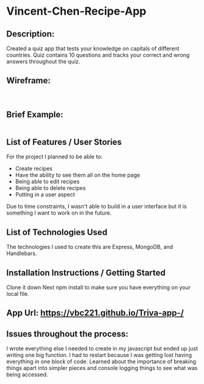 # Vincent-Chen-Recipe-App
## Description:
Created a quiz app that tests your knowledge on capitals of different countries. Quiz contains 10 questions and tracks your correct and wrong answers throughout the quiz. 

## Wireframe:
![]()
![]()
![]()
## Brief Example:
![]()
## List of Features / User Stories
For the project I planned to be able to:
* Create recipes
* Have the ability to see them all on the home page
* Being able to edit recipes
* Being able to delete recipes
* Putting in a user aspect

Due to time constraints, I wasn't able to build in a user interface but it is something I want to work on in the future.
 

## List of Technologies Used
The technologies I used to create this are Express, MongoDB, and Handlebars.

## Installation Instructions / Getting Started
Clone it down
Next npm install to make sure you have everything on your local file.

## App Url: https://vbc221.github.io/Triva-app-/

## Issues throughout the process:
I wrote everything else I needed to create in my javascript but ended up just writing one big function. I had to restart because I was getting lost having everything in one block of code. Learned about the importance of breaking things apart into simpler pieces and console logging things to see what was being accessed. 
